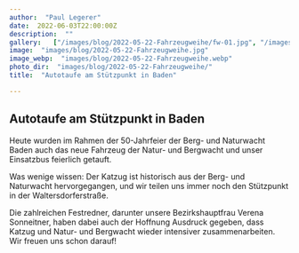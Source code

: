 ```yaml
---
author:  "Paul Legerer"
date:  2022-06-03T22:00:00Z
description:  ""
gallery:   ["/images/blog/2022-05-22-Fahrzeugweihe/fw-01.jpg", "/images/blog/2022-05-22-Fahrzeugweihe/   fw-02.jpg", "/images/blog/2022-05-22-Fahrzeugweihe/fw-03.jpg", "/images/blog/2022-05-22-Fahrzeugweihe/fw-04.jpg", "/images/blog/2022-05-22-Fahrzeugweihe/fw-05.jpg", "/images/blog/2022-05-22-Fahrzeugweihe/fw-06.jpg", "/images/blog/2022-05-22-Fahrzeugweihe/fw-07.jpg", "/images/blog/2022-05-22-Fahrzeugweihe/fw-08.jpg", "/images/blog/2022-05-22-Fahrzeugweihe/fw-09.jpg", "/images/blog/2022-05-22-Fahrzeugweihe/fw-10.jpg", "/images/blog/2022-05-22-Fahrzeugweihe/fw-11.jpg", "/images/blog/2022-05-22-Fahrzeugweihe/fw-12.jpg", "/images/blog/2022-05-22-Fahrzeugweihe/fw-13.jpg", "/images/blog/2022-05-22-Fahrzeugweihe/fw-14.jpg", "/images/blog/2022-05-22-Fahrzeugweihe/fw-15.jpg", "/images/blog/2022-05-22-Fahrzeugweihe/fw-16.jpg", "/images/blog/2022-05-22-Fahrzeugweihe/fw-17.jpg", "/images/blog/2022-05-22-Fahrzeugweihe/fw-18.jpg", "/images/blog/2022-05-22-Fahrzeugweihe/fw-19.jpg", "/images/blog/2022-05-22-Fahrzeugweihe/fw-20.jpg"] 
image:  "images/blog/2022-05-22-Fahrzeugweihe.jpg"
image_webp:  "images/blog/2022-05-22-Fahrzeugweihe.webp"
photo_dir:  "images/blog/2022-05-22-Fahrzeugweihe/"
title:  "Autotaufe am Stützpunkt in Baden"

---
```

## Autotaufe am Stützpunkt in Baden

Heute wurden im Rahmen der 50-Jahrfeier der Berg- und Naturwacht Baden auch das neue Fahrzeug der Natur- und Bergwacht und unser Einsatzbus feierlich getauft.

Was wenige wissen: Der Katzug ist historisch aus der Berg- und Naturwacht hervorgegangen, und wir teilen uns immer noch den Stützpunkt in der Waltersdorferstraße.

Die zahlreichen Festredner, darunter unsere Bezirkshauptfrau Verena Sonneitner, haben dabei auch der Hoffnung Ausdruck gegeben, dass Katzug und Natur- und Bergwacht wieder intensiver zusammenarbeiten. Wir freuen uns schon darauf!  